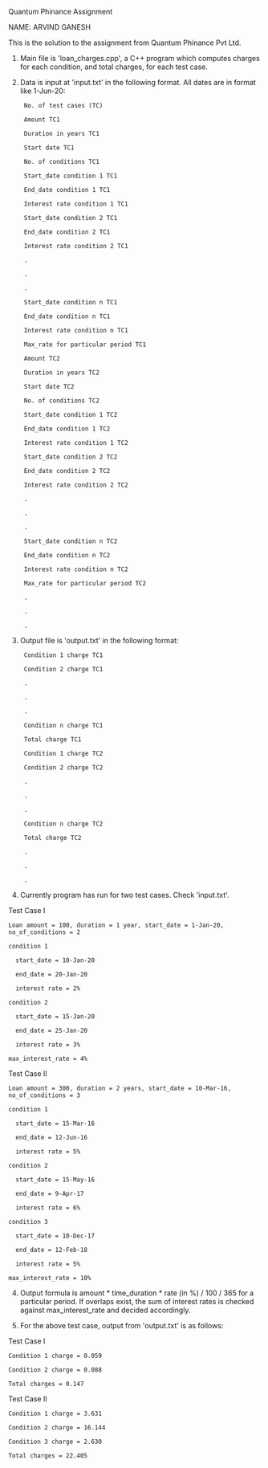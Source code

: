 Quantum Phinance Assignment

NAME: ARVIND GANESH

This is the solution to the assignment from Quantum Phinance Pvt Ltd.

1. Main file is 'loan_charges.cpp', a C++ program which computes charges for each condition, and total charges, for each test case.

2. Data is input at 'input.txt' in the following format. All dates are in format like 1-Jun-20:

        No. of test cases (TC)
  
        Amount TC1
  
        Duration in years TC1
  
        Start date TC1
  
        No. of conditions TC1
  
        Start_date condition 1 TC1
  
        End_date condition 1 TC1
  
        Interest rate condition 1 TC1
  
        Start_date condition 2 TC1
  
        End_date condition 2 TC1
  
        Interest rate condition 2 TC1
  
        .
  
        .
  
        .
  
        Start_date condition n TC1
  
        End_date condition n TC1
  
        Interest rate condition n TC1
  
        Max_rate for particular period TC1
  
        Amount TC2
  
        Duration in years TC2
  
        Start date TC2
  
        No. of conditions TC2
  
        Start_date condition 1 TC2
  
        End_date condition 1 TC2
  
        Interest rate condition 1 TC2
  
        Start_date condition 2 TC2
  
        End_date condition 2 TC2
  
        Interest rate condition 2 TC2
  
        .
  
        .
  
        .
  
        Start_date condition n TC2
  
        End_date condition n TC2
  
        Interest rate condition n TC2
  
        Max_rate for particular period TC2
  
        .
  
        .
  
        .


2. Output file is 'output.txt' in the following format:

        Condition 1 charge TC1
  
        Condition 2 charge TC1
  
        .
  
        .
  
        .
  
        Condition n charge TC1
  
        Total charge TC1
  
        Condition 1 charge TC2
  
        Condition 2 charge TC2
  
        .
  
        .
  
        .
  
        Condition n charge TC2
  
        Total charge TC2
  
        .
  
        .
  
        .
  
  
3. Currently program has run for two test cases. Check 'input.txt'.
  
  Test Case I
    
    Loan amount = 100, duration = 1 year, start_date = 1-Jan-20, no_of_conditions = 2
    
    condition 1
      
      start_date = 10-Jan-20
      
      end_date = 20-Jan-20
      
      interest rate = 2%
    
    condition 2
      
      start_date = 15-Jan-20
      
      end_date = 25-Jan-20
      
      interest rate = 3%
    
    max_interest_rate = 4%
  
  Test Case II
    
    Loan amount = 300, duration = 2 years, start_date = 10-Mar-16, no_of_conditions = 3
    
    condition 1
      
      start_date = 15-Mar-16
      
      end_date = 12-Jun-16
      
      interest rate = 5%
    
    condition 2
      
      start_date = 15-May-16
      
      end_date = 9-Apr-17
      
      interest rate = 6%
    
    condition 3
      
      start_date = 10-Dec-17
      
      end_date = 12-Feb-18
      
      interest rate = 5%
    
    max_interest_rate = 10%
    
4. Output formula is amount * time_duration * rate (in %) / 100 / 365 for a particular period. If overlaps exist, the sum of interest rates
is checked against max_interest_rate and decided accordingly.


5. For the above test case, output from 'output.txt' is as follows:
  
  Test Case I
    
    Condition 1 charge = 0.059
    
    Condition 2 charge = 0.088
    
    Total charges = 0.147
  
  Test Case II
    
    Condition 1 charge = 3.631
    
    Condition 2 charge = 16.144
    
    Condition 3 charge = 2.630
    
    Total charges = 22.405

